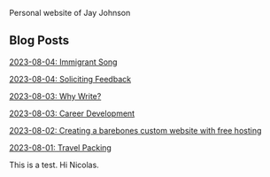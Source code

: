 Personal website of Jay Johnson

## Blog Posts
[2023-08-04: Immigrant Song](blog/2023-08-04-immigrant-song.md)

[2023-08-04: Soliciting Feedback](blog/2023-08-04-soliciting-feedback.md)

[2023-08-03: Why Write?](blog/2023-08-03-why-write.md)

[2023-08-03: Career Development](blog/2023-08-03-career-development.md)

[2023-08-02: Creating a barebones custom website with free hosting](blog/2023-08-02-barebones-website-with-custom-domain.md)

[2023-08-01: Travel Packing](blog/2023-08-01-travel-packing.md)

This is a test.  Hi Nicolas.
